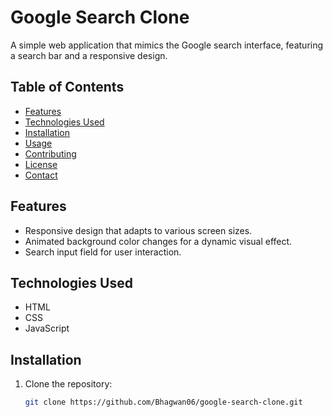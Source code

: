 # Google Search Clone

A simple web application that mimics the Google search interface, featuring a search bar and a responsive design.

## Table of Contents

- [Features](#features)
- [Technologies Used](#technologies-used)
- [Installation](#installation)
- [Usage](#usage)
- [Contributing](#contributing)
- [License](#license)
- [Contact](#contact)

## Features

- Responsive design that adapts to various screen sizes.
- Animated background color changes for a dynamic visual effect.
- Search input field for user interaction.

## Technologies Used

- HTML
- CSS
- JavaScript 

## Installation

1. Clone the repository:
   ```bash
   git clone https://github.com/Bhagwan06/google-search-clone.git
